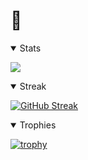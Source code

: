 # :wave:

<details open>
<summary>Stats</summary>

![](http://github-profile-summary-cards.vercel.app/api/cards/profile-details?username=FormulaRossa&theme=default)
</details>

<details open>
<summary>Streak</summary>

[![GitHub Streak](https://streak-stats.demolab.com?user=FormulaRossa&theme=dark&hide_border=true)](https://git.io/streak-stats)

</details>
<details open>
<summary>Trophies</summary>

[![trophy](https://github-profile-trophy.vercel.app/?username=FormulaRossa&rank=-?&theme=onedark)](https://github.com/ryo-ma/github-profile-trophy)
</details>
